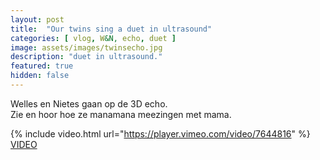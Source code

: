 ```yaml
---
layout: post
title:  "Our twins sing a duet in ultrasound"
categories: [ vlog, W&N, echo, duet ]
image: assets/images/twinsecho.jpg
description: "duet in ultrasound."
featured: true
hidden: false
---
```


Welles en Nietes gaan op de 3D echo.  
Zie en hoor hoe ze manamana meezingen met mama.  


{% include video.html url="https://player.vimeo.com/video/7644816" %}
[VIDEO](https://vimeo.com/7644816)
